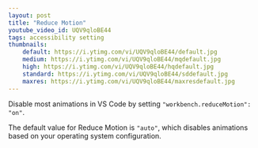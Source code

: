 ```yaml
---
layout: post
title: "Reduce Motion"
youtube_video_id: UQV9qloBE44
tags: accessibility setting
thumbnails:
    default: https://i.ytimg.com/vi/UQV9qloBE44/default.jpg
    medium: https://i.ytimg.com/vi/UQV9qloBE44/mqdefault.jpg
    high: https://i.ytimg.com/vi/UQV9qloBE44/hqdefault.jpg
    standard: https://i.ytimg.com/vi/UQV9qloBE44/sddefault.jpg
    maxres: https://i.ytimg.com/vi/UQV9qloBE44/maxresdefault.jpg
---
```


Disable most animations in VS Code by setting `"workbench.reduceMotion": "on"`.

The default value for Reduce Motion is `"auto"`, which disables animations based on your operating system configuration.